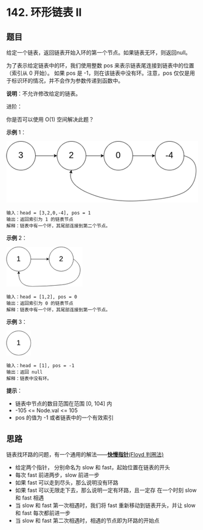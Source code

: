 # 142. 环形链表 II

## 题目
给定一个链表，返回链表开始入环的第一个节点。如果链表无环，则返回null。

为了表示给定链表中的环，我们使用整数 pos 来表示链表尾连接到链表中的位置（索引从 0 开始）。 如果 pos 是 -1，则在该链表中没有环。注意，pos 仅仅是用于标识环的情况，并不会作为参数传递到函数中。

**说明**：不允许修改给定的链表。

进阶：

你是否可以使用 O(1) 空间解决此题？

**示例** 1：

![示例1](images/1.png)

```
输入：head = [3,2,0,-4], pos = 1
输出：返回索引为 1 的链表节点
解释：链表中有一个环，其尾部连接到第二个节点。
```

**示例** 2：

![示例2](images/2.png)

```
输入：head = [1,2], pos = 0
输出：返回索引为 0 的链表节点
解释：链表中有一个环，其尾部连接到第一个节点。
```

**示例** 3：

![示例3](images/3.png)

```
输入：head = [1], pos = -1
输出：返回 null
解释：链表中没有环。
```

**提示**：

- 链表中节点的数目范围在范围 [0, 104] 内
- -105 <= Node.val <= 105
- pos 的值为 -1 或者链表中的一个有效索引

## 思路
链表找环路的问题，有一个通用的解法——[**快慢指针**(Floyd 判圈法)](https://en.wikipedia.org/wiki/Cycle_detection)

- 给定两个指针， 分别命名为 slow 和 fast，起始位置在链表的开头
- 每次 fast 前进两步，slow 前进一步
- 如果 fast 可以走到尽头，那么说明没有环路
- 如果 fast 可以无限走下去，那么说明一定有环路，且一定存 在一个时刻 slow 和 fast 相遇
- 当 slow 和 fast 第一次相遇时，我们将 fast 重新移动到链表开头，并让 slow 和 fast 每次都前进一步
- 当 slow 和 fast 第二次相遇时，相遇的节点即为环路的开始点